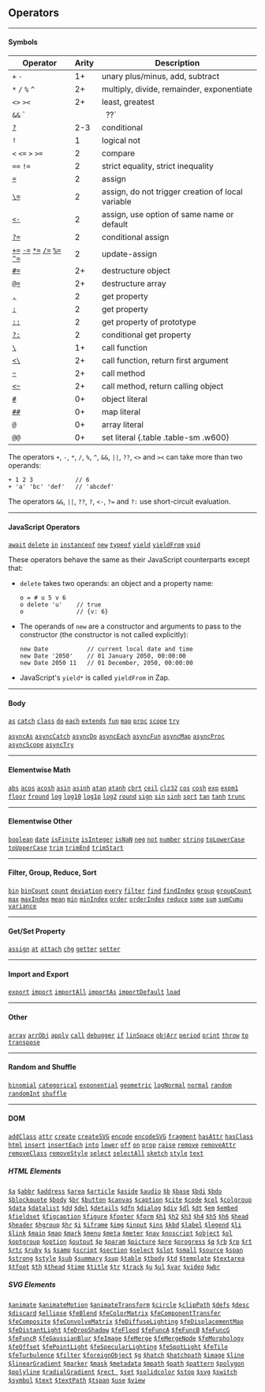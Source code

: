 ## Operators

---

#### Symbols

| Operator | Arity | Description |
| ---------|----------|----------|
| `+` `-` | 1+ | unary plus/minus, add, subtract |
| `*` `/` `%` `^` | 2+ | multiply, divide, remainder, exponentiate |
| `<>` `><`  | 2+ | least, greatest |
| `&&` `||` `??` | 2+ | logical and, or, nullish coalescing |
| [`?`](?Conditional#ternary) | 2-3 | conditional |
| `!` | 1 | logical not |
| `<` `<=` `>` `>=` | 2 | compare |
| `==` `!=` | 2 | strict equality, strict inequality |
| [`=`](?Assignment#standard-assignment)  | 2  | assign |
| [`\=`](?Assignment#non-local) | 2  | assign, do not trigger creation of local variable |
| [`<-`](?Writing-Functions#options) | 2  | assign, use option of same name or default |
| [`?=`](?Assignment#conditional-assignment) | 2  | conditional assign |
| [`+=`](?Assignment#update-assignment) [`-=`](?Assignment#update-assignment) [`*=`](?Assignment#update-assignment) [`/=`](?Assignment#update-assignment) [`%=`](?Assignment#update-assignment) [`^=`](?Assignment#update-assignment) | 2 | update-assign |
| [`#=`](?Assignment#destructure-object) | 2+ | destructure object |
| [`@=`](?Assignment#destructure-iterable) | 2+ | destructure array |
| [`,`](?Get-Property#comma-getter) | 2 | get property |
| [`:`](?Get-Property#colon-getter)  | 2 | get property |
| [`::`](?Get-Property#colon-proto-getter) | 2 | get property of prototype |
| [`?:`](?Get-Property#conditional-get) | 2 | conditional get property |
| [`\`](?Calling-Functions) | 1+ | call function |
| [`<\`](?Calling-Functions#return-first) | 2+ | call function, return first argument |
| [`~`](?Calling-Functions#calling-methods) | 2+ | call method |
| [`<~`](?Calling-Functions#return-first) | 2+ | call method, return calling object |
| [`#`](?Literals#objects-and-maps) | 0+ | object literal |
| [`##`](?Literals#objects-and-maps) | 0+ | map literal |
| [`@`](?Literals#arrays)  | 0+ | array literal |
| [`@@`](?Literals#sets) | 0+ | set literal {.table .table-sm .w600} |

The operators `+`, `-`, `*`, `/`, `%`, `^`, `&&`, `||`, `??`, `<>` and `><` can take more than two operands:

```
+ 1 2 3            // 6
+ 'a' 'bc' 'def'   // 'abcdef'
```

The operators `&&`, `||`, `??`, `?`, `<-`, `?=` and `?:` use short-circuit evaluation.

---

#### JavaScript Operators 

[`await`](https://developer.mozilla.org/en-US/docs/Web/JavaScript/Reference/Operators/await) [`delete`](https://developer.mozilla.org/en-US/docs/Web/JavaScript/Reference/Operators/delete) [`in`](https://developer.mozilla.org/en-US/docs/Web/JavaScript/Reference/Operators/in) [`instanceof`](https://developer.mozilla.org/en-US/docs/Web/JavaScript/Reference/Operators/instanceof) [`new`](https://developer.mozilla.org/en-US/docs/Web/JavaScript/Reference/Operators/new) [`typeof`](https://developer.mozilla.org/en-US/docs/Web/JavaScript/Reference/Operators/typeof) [`yield`](https://developer.mozilla.org/en-US/docs/Web/JavaScript/Reference/Operators/yield) [`yieldFrom`](https://developer.mozilla.org/en-US/docs/Web/JavaScript/Reference/Operators/yield*) [`void`](https://developer.mozilla.org/en-US/docs/Web/JavaScript/Reference/Operators/void)   

These operators behave the same as their JavaScript counterparts except that:

  * `delete` takes two operands: an object and a property name:

    ```
    o = # u 5 v 6
    o delete 'u'    // true
    o               // {v: 6}
    ```
  
  * The operands of `new` are a constructor and arguments to pass to the constructor (the constructor is not called explicitly):

    ```
    new Date           // current local date and time
    new Date '2050'    // 01 January 2050, 00:00:00
    new Date 2050 11   // 01 December, 2050, 00:00:00
    ```

  * JavaScript's `yield*` is called `yieldFrom` in Zap.

---

#### Body

[`as`](?Writing-Functions#as) [`catch`](?Exceptions#catch) [`class`](?Classes#class) [`do`](?Loops#do) [`each`](?Loops#each) [`extends`](?Classes#extends) [`fun`](?Writing-Functions#fun) [`map`](?Loops#map) [`proc`](?Writing-Functions#proc) [`scope`](?Writing-Functions#scope-op) [`try`](?Exceptions#try) 

[`asyncAs`](?Writing-Functions#as) [`asyncCatch`](?Exceptions#catch) [`asyncDo`](?Loops#async-loops) [`asyncEach`](?Loops#async-loops) [`asyncFun`](?Writing-Functions#fun) [`asyncMap`](?Loops#async-loops) [`asyncProc`](?Writing-Functions#proc) [`asyncScope`](?Writing-Functions#scope-op) [`asyncTry`](?Exceptions#try) 

---

#### Elementwise Math

[`abs`](?Elementwise) [`acos`](?Elementwise) [`acosh`](?Elementwise) [`asin`](?Elementwise) [`asinh`](?Elementwise) [`atan`](?Elementwise) [`atanh`](?Elementwise) [`cbrt`](?Elementwise) [`ceil`](?Elementwise) [`clz32`](?Elementwise) [`cos`](?Elementwise) [`cosh`](?Elementwise) [`exp`](?Elementwise) [`expm1`](?Elementwise) [`floor`](?Elementwise) [`fround`](?Elementwise) [`log`](?Elementwise) [`log10`](?Elementwise) [`log1p`](?Elementwise)  [`log2`](?Elementwise) [`round`](?Elementwise) [`sign`](?Elementwise) [`sin`](?Elementwise) [`sinh`](?Elementwise) [`sqrt`](?Elementwise) [`tan`](?Elementwise) [`tanh`](?Elementwise) [`trunc`](?Elementwise)

---

#### Elementwise Other

[`boolean`](?Elementwise) [`date`](?Elementwise) [`isFinite`](?Elementwise) [`isInteger`](?Elementwise) [`isNaN`](?Elementwise) [`neg`](?Elementwise) [`not`](?Elementwise) [`number`](?Elementwise) [`string`](?Elementwise) [`toLowerCase`](?Elementwise) [`toUpperCase`](?Elementwise) [`trim`](?Elementwise) [`trimEnd`](?Elementwise) [`trimStart`](?Elementwise)

---

#### Filter, Group, Reduce, Sort

[`bin`](?Order-and-Bin#bin)  [`binCount`](?Order-and-Bin#bin) [`count`](?Reduce#count) [`deviation`](?Reduce#sum) [`every`](?Reduce#every) [`filter`](?Filter-and-Group#filter)  [`find`](?Reduce#find) [`findIndex`](?Reduce#find) [`group`](?Filter-and-Group#group) [`groupCount`](?Filter-and-Group#group) [`max`](?Reduce#min) [`maxIndex`](?Reduce#min) [`mean`](?Reduce#sum) [`min`](?Reduce#min) [`minIndex`](?Reduce#min) [`order`](?Order-and-Bin#order) [`orderIndex`](?Order-and-Bin#order) [`reduce`](?Reduce#reduce-op) [`some`](?Reduce#every) [`sum`](?Reduce#sum) [`sumCumu`](?Reduce#sum-cumu) [`variance`](?Reduce#sum)

---

#### Get/Set Property

[`assign`](?Set-Property#copy-properties) [`at`](?Get-Property#at) [`attach`](?Set-Property#attach) [`chg`](?Set-Property#chg) [`getter`](?Get-Property#getter) [`setter`](?Set-Property#setter)

---

#### Import and Export
[`export`](?Import-and-Export#export) [`import`](?Import-and-Export#import) [`importAll`](?Import-and-Export#import-all) [`importAs`](?Import-and-Export#import-as) [`importDefault`](?Import-and-Export#import-default) [`load`](?Import-and-Export#load)

---

#### Other

[`array`](?Literals#arrays) [`arrObj`](?Tabular-Data#array-of-objects) [`apply`](?Calling-Functions#call-and-apply) [`call`](?Calling-Functions#call-and-apply) [`debugger`](?Print-and-Debug#debugger) [`if`](?Conditional#if) [`linSpace`](?Ranges#lin-space) [`objArr`](?Tabular-Data#object-of-arrays) [`period`](?Print-and-Debug#period) [`print`](?Print-and-Debug#print) [`throw`](?Exceptions#throw) [`to`](?Ranges#to) [`transpose`](?Tabular-Data#transpose) 

---

#### Random and Shuffle

[`binomial`](?Random-and-Shuffle#binomial) [`categorical`](?Random-and-Shuffle#categorical) [`exponential`](?Random-and-Shuffle#exponential) [`geometric`](?Random-and-Shuffle#geometric) [`logNormal`](?Random-and-Shuffle#log-normal) [`normal`](?Random-and-Shuffle#normal) [`random`](?Random-and-Shuffle#random) [`randomInt`](?Random-and-Shuffle#random-int) [`shuffle`](?Random-and-Shuffle#shuffle)

---

#### DOM

[`addClass`](?DOM#add-class) [`attr`](?DOM#attr) [`create`](?DOM#create) [`createSVG`](?DOM#create) [`encode`](?DOM#encode) [`encodeSVG`](?DOM#encode) [`fragment`](?DOM#fragment) [`hasAttr`](?DOM#has-attr) [`hasClass`](?DOM#has-attr) [`html`](?DOM#html) [`insert`](?DOM#insert) [`insertEach`](?DOM#insert-each) [`into`](?DOM#into) [`lower`](?DOM#lower) [`off`](?DOM#on) [`on`](?DOM#on) [`prop`](?DOM#attr) [`raise`](?DOM#lower) [`remove`](?DOM#remove) [`removeAttr`](?DOM#remove-attr) [`removeClass`](?DOM#add-class) [`removeStyle`](?DOM#remove-attr) [`select`](?DOM#select) [`selectAll`](?DOM#select-all) [`sketch`](?DOM#sketch) [`style`](?DOM#attr) [`text`](?DOM#html)

##### HTML Elements

[`$a`](?DOM#create-convenience) [`$abbr`](?DOM#create-convenience) [`$address`](?DOM#create-convenience) [`$area`](?DOM#create-convenience) [`$article`](?DOM#create-convenience) [`$aside`](?DOM#create-convenience) [`$audio`](?DOM#create-convenience) [`$b`](?DOM#create-convenience) [`$base`](?DOM#create-convenience) [`$bdi`](?DOM#create-convenience) [`$bdo`](?DOM#create-convenience) [`$blockquote`](?DOM#create-convenience) [`$body`](?DOM#create-convenience) [`$br`](?DOM#create-convenience) [`$button`](?DOM#create-convenience) [`$canvas`](?DOM#create-convenience) [`$caption`](?DOM#create-convenience) [`$cite`](?DOM#create-convenience) [`$code`](?DOM#create-convenience) [`$col`](?DOM#create-convenience) [`$colgroup`](?DOM#create-convenience) [`$data`](?DOM#create-convenience) [`$datalist`](?DOM#create-convenience) [`$dd`](?DOM#create-convenience) [`$del`](?DOM#create-convenience) [`$details`](?DOM#create-convenience) [`$dfn`](?DOM#create-convenience) [`$dialog`](?DOM#create-convenience) [`$div`](?DOM#create-convenience) [`$dl`](?DOM#create-convenience) [`$dt`](?DOM#create-convenience) [`$em`](?DOM#create-convenience) [`$embed`](?DOM#create-convenience) [`$fieldset`](?DOM#create-convenience) [`$figcaption`](?DOM#create-convenience) [`$figure`](?DOM#create-convenience) [`$footer`](?DOM#create-convenience) [`$form`](?DOM#create-convenience) [`$h1`](?DOM#create-convenience) [`$h2`](?DOM#create-convenience) [`$h3`](?DOM#create-convenience) [`$h4`](?DOM#create-convenience) [`$h5`](?DOM#create-convenience) [`$h6`](?DOM#create-convenience) [`$head`](?DOM#create-convenience) [`$header`](?DOM#create-convenience) [`$hgroup`](?DOM#create-convenience) [`$hr`](?DOM#create-convenience) [`$i`](?DOM#create-convenience) [`$iframe`](?DOM#create-convenience) [`$img`](?DOM#create-convenience) [`$input`](?DOM#create-convenience) [`$ins`](?DOM#create-convenience) [`$kbd`](?DOM#create-convenience) [`$label`](?DOM#create-convenience) [`$legend`](?DOM#create-convenience) [`$li`](?DOM#create-convenience) [`$link`](?DOM#create-convenience) [`$main`](?DOM#create-convenience) [`$map`](?DOM#create-convenience) [`$mark`](?DOM#create-convenience) [`$menu`](?DOM#create-convenience) [`$meta`](?DOM#create-convenience) [`$meter`](?DOM#create-convenience) [`$nav`](?DOM#create-convenience) [`$noscript`](?DOM#create-convenience) [`$object`](?DOM#create-convenience) [`$ol`](?DOM#create-convenience) [`$optgroup`](?DOM#create-convenience) [`$option`](?DOM#create-convenience) [`$output`](?DOM#create-convenience) [`$p`](?DOM#create-convenience) [`$param`](?DOM#create-convenience) [`$picture`](?DOM#create-convenience) [`$pre`](?DOM#create-convenience) [`$progress`](?DOM#create-convenience) [`$q`](?DOM#create-convenience) [`$rb`](?DOM#create-convenience) [`$rp`](?DOM#create-convenience) [`$rt`](?DOM#create-convenience) [`$rtc`](?DOM#create-convenience) [`$ruby`](?DOM#create-convenience) [`$s`](?DOM#create-convenience) [`$samp`](?DOM#create-convenience) [`$script`](?DOM#create-convenience) [`$section`](?DOM#create-convenience) [`$select`](?DOM#create-convenience) [`$slot`](?DOM#create-convenience) [`$small`](?DOM#create-convenience) [`$source`](?DOM#create-convenience) [`$span`](?DOM#create-convenience) [`$strong`](?DOM#create-convenience) [`$style`](?DOM#create-convenience) [`$sub`](?DOM#create-convenience) [`$summary`](?DOM#create-convenience) [`$sup`](?DOM#create-convenience) [`$table`](?DOM#create-convenience) [`$tbody`](?DOM#create-convenience) [`$td`](?DOM#create-convenience) [`$template`](?DOM#create-convenience) [`$textarea`](?DOM#create-convenience) [`$tfoot`](?DOM#create-convenience) [`$th`](?DOM#create-convenience) [`$thead`](?DOM#create-convenience) [`$time`](?DOM#create-convenience) [`$title`](?DOM#create-convenience) [`$tr`](?DOM#create-convenience) [`$track`](?DOM#create-convenience) [`$u`](?DOM#create-convenience) [`$ul`](?DOM#create-convenience) [`$var`](?DOM#create-convenience) [`$video`](?DOM#create-convenience) [`$wbr`](?DOM#create-convenience)

##### SVG Elements

[`$animate`](?DOM#create-convenience) [`$animateMotion`](?DOM#create-convenience) [`$animateTransform`](?DOM#create-convenience) [`$circle`](?DOM#create-convenience) [`$clipPath`](?DOM#create-convenience) [`$defs`](?DOM#create-convenience) [`$desc`](?DOM#create-convenience) [`$discard`](?DOM#create-convenience) [`$ellipse`](?DOM#create-convenience) [`$feBlend`](?DOM#create-convenience) [`$feColorMatrix`](?DOM#create-convenience) [`$feComponentTransfer`](?DOM#create-convenience) [`$feComposite`](?DOM#create-convenience) [`$feConvolveMatrix`](?DOM#create-convenience) [`$feDiffuseLighting`](?DOM#create-convenience) [`$feDisplacementMap`](?DOM#create-convenience) [`$feDistantLight`](?DOM#create-convenience) [`$feDropShadow`](?DOM#create-convenience) [`$feFlood`](?DOM#create-convenience) [`$feFuncA`](?DOM#create-convenience) [`$feFuncB`](?DOM#create-convenience) [`$feFuncG`](?DOM#create-convenience) [`$feFuncR`](?DOM#create-convenience) [`$feGaussianBlur`](?DOM#create-convenience) [`$feImage`](?DOM#create-convenience) [`$feMerge`](?DOM#create-convenience) [`$feMergeNode`](?DOM#create-convenience) [`$feMorphology`](?DOM#create-convenience) [`$feOffset`](?DOM#create-convenience) [`$fePointLight`](?DOM#create-convenience) [`$feSpecularLighting`](?DOM#create-convenience) [`$feSpotLight`](?DOM#create-convenience) [`$feTile`](?DOM#create-convenience) [`$feTurbulence`](?DOM#create-convenience) [`$filter`](?DOM#create-convenience) [`$foreignObject`](?DOM#create-convenience) [`$g`](?DOM#create-convenience) [`$hatch`](?DOM#create-convenience) [`$hatchpath`](?DOM#create-convenience) [`$image`](?DOM#create-convenience) [`$line`](?DOM#create-convenience) [`$linearGradient`](?DOM#create-convenience) [`$marker`](?DOM#create-convenience) [`$mask`](?DOM#create-convenience) [`$metadata`](?DOM#create-convenience) [`$mpath`](?DOM#create-convenience) [`$path`](?DOM#create-convenience) [`$pattern`](?DOM#create-convenience) [`$polygon`](?DOM#create-convenience) [`$polyline`](?DOM#create-convenience) [`$radialGradient`](?DOM#create-convenience) [`$rect `](?DOM#create-convenience) [`$set`](?DOM#create-convenience) [`$solidcolor`](?DOM#create-convenience) [`$stop`](?DOM#create-convenience) [`$svg`](?DOM#create-convenience) [`$switch`](?DOM#create-convenience) [`$symbol`](?DOM#create-convenience) [`$text`](?DOM#create-convenience) [`$textPath`](?DOM#create-convenience) [`$tspan`](?DOM#create-convenience) [`$use`](?DOM#create-convenience) [`$view`](?DOM#create-convenience)
